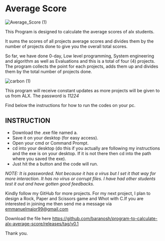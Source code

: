 # Average Score
![Average_Score (1)](https://user-images.githubusercontent.com/108129721/197713764-b6b4d888-722d-4959-8dd3-eeb865f72c36.png)


This Program is designed to calculate the average scores of alx students.

It sums the scores of all projects average scores and divides them by the number of projects done to give you the overall total scores.

So far, we have done 0-day, Low level programming, System engineering and algorithm as well as Evaluations and this is a total of four (4) projects. The program collects the point for each projects, adds them up and divides them by the total number of projects done. 

![carbon (1)](https://user-images.githubusercontent.com/108129721/197717718-3a27aec0-b125-4360-bc5d-c7ef1d8dc853.png)

This program will receive constant updates as more projects will be given to us from ALX. The password is *11224*

Find below the instructions for how to run the codes on your pc.

## INSTRUCTION
  - Download the .exe file named a.
  - Save it on your desktop (for easy access).
  - Open your cmd or Command Prompt.
  - cd into your desktop (do this if you actually are following my instructions and the exe is on your desktop. If it is not there then cd into the path where you saved the exe).
  - Just hit the a button and the code will run.

*NOTE: It is passworded. Not because it has a virus but I set it that way for more interaction. It has no virus or corrupt files. I have had other students test it out and have gotten good feedbacks.*

Kindly follow my GitHub for more projects. For my next project, I plan to design a Rock, Paper and Scissors game and Whot with C.If you are interested in joining me then send me a message via emmanuelmajor99@gmail.com

Download the file here https://github.com/baranosh/program-to-calculate-alx-average-score/releases/tag/v0.1

Thank you.
